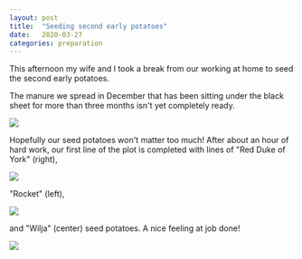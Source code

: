 ```yaml
---
layout: post
title:  "Seeding second early potatoes"
date:   2020-03-27
categories: preparation
---
```


This afternoon my wife and I took a break from our working at home to seed the second early potatoes. 

The manure we spread in December that has been sitting under the black sheet for more than three months isn't yet completely ready. 

![](/allotment/assets/2020-03-27/IMG_4793.jpg)

Hopefully our seed potatoes won't matter too much! 
After about an hour of hard work, our first line of the plot is completed with lines of "Red Duke of York" (right),

![](/allotment/assets/2020-03-27/IMG_4799.jpg)

"Rocket" (left),

![](/allotment/assets/2020-03-27/IMG_4800.jpg)

and "Wilja" (center) seed potatoes. 
A nice feeling at job done!

![](/allotment/assets/2020-03-27/IMG_4796.jpg)


